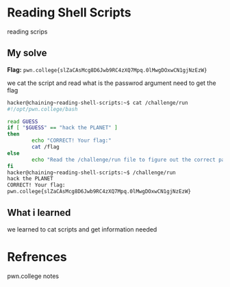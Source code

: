 # Reading Shell Scripts
reading scrips

## My solve
**Flag:** `pwn.college{slZaCAsMcg8D6Jwb9RC4zXQ7Mpq.0lMwgDOxwCN1gjNzEzW}`

we cat the script and read what is the passwrod argument need to get the flag

```bash
hacker@chaining~reading-shell-scripts:~$ cat /challenge/run
#!/opt/pwn.college/bash

read GUESS
if [ "$GUESS" == "hack the PLANET" ]
then
        echo "CORRECT! Your flag:"
        cat /flag
else
        echo "Read the /challenge/run file to figure out the correct password!"
fi
hacker@chaining~reading-shell-scripts:~$ /challenge/run
hack the PLANET
CORRECT! Your flag:
pwn.college{slZaCAsMcg8D6Jwb9RC4zXQ7Mpq.0lMwgDOxwCN1gjNzEzW}
```

## What i learned
we learned to cat scripts and get information needed

# Refrences
pwn.college notes